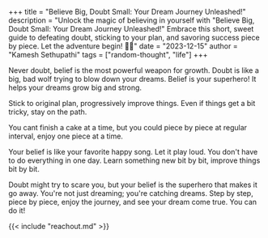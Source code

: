+++ 
title = "Believe Big, Doubt Small: Your Dream Journey Unleashed!"
description = "Unlock the magic of believing in yourself with "Believe Big, Doubt Small: Your Dream Journey Unleashed!" Embrace this short, sweet guide to defeating doubt, sticking to your plan, and savoring success piece by piece. Let the adventure begin! 🚀💫"
date = "2023-12-15"
author = "Kamesh Sethupathi"
tags = ["random-thought", "life"]
+++

Never doubt, belief is the most powerful weapon for growth. Doubt is like a big, bad wolf trying to blow down your dreams. Belief is your superhero! It helps your dreams grow big and strong.

Stick to original plan, progressively improve things. Even if things get a bit tricky, stay on the path. 

You cant finish a cake at a time, but you could piece by piece at regular interval, enjoy one piece at a time.

Your belief is like your favorite happy song. Let it play loud. You don't have to do everything in one day. Learn something new bit by bit, improve things bit by bit.

Doubt might try to scare you, but your belief is the superhero that makes it go away. You're not just dreaming; you're catching dreams. Step by step, piece by piece, enjoy the journey, and see your dream come true. You can do it!

{{< include "reachout.md" >}}